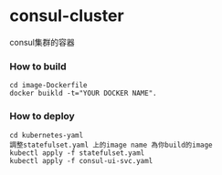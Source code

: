 # consul-cluster

consul集群的容器

### How to build
```
cd image-Dockerfile
docker buikld -t="YOUR DOCKER NAME".
```

### How to deploy
```
cd kubernetes-yaml
調整statefulset.yaml 上的image name 為你build的image
kubectl apply -f statefulset.yaml
kubectl apply -f consul-ui-svc.yaml
```



